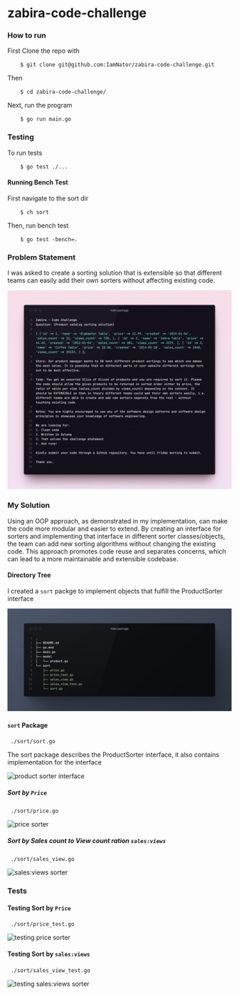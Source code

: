 # zabira-code-challenge

### How to run

First Clone the repo with
```
    $ git clone git@github.com:IamNator/zabira-code-challenge.git
```
Then
```
    $ cd zabira-code-challenge/
```
Next, run the program
```
    $ go run main.go
```

### Testing
To run tests
```
    $ go test ./...
```

#### Running Bench Test
First navigate to the sort dir
```
    $ ch sort
```
Then, run bench test
```
    $ go test -bench=.
```

### Problem Statement

I was asked to create a sorting solution that is extensible so that different teams can easily add their own sorters without affecting existing code. 

<img alt="problem statement" src=".github/images/problem.png">


### My Solution

Using an OOP approach, as demonstrated in my implementation, can make the code more modular and easier to extend. By creating an interface for sorters and implementing that interface in different sorter classes/objects, the team can add new sorting algorithms without changing the existing code. This approach promotes code reuse and separates concerns, which can lead to a more maintainable and extensible codebase.

#### Directory Tree

I created a `sort` packge to implement objects that fulfill the ProductSorter interface

<img alt="directory tree" src=".github/images/dir.png">



#### `sort` Package

``` ./sort/sort.go```

The sort package describes the ProductSorter interface, it also contains implementation for the interface

<img alt="product sorter interface" src=".github/images/sorter.png">

##### Sort by `Price`

``` ./sort/price.go```

<img alt="price sorter" src=".github/images/price.png">

##### Sort by Sales count to View count ration `sales:views`

``` ./sort/sales_view.go```

<img alt="sales:views sorter" src=".github/images/sales.png">


### Tests

#### Testing Sort by `Price`

``` ./sort/price_test.go```

<img alt="testing price sorter" src=".github/images/price_test.png">


#### Testing Sort by `sales:views`

``` ./sort/sales_view_test.go```

<img alt="testing sales:views sorter" src=".github/images/sales_test.png">


